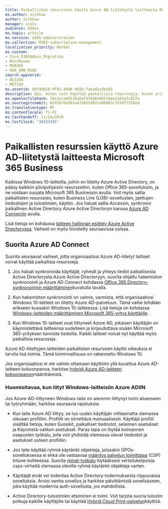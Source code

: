 ```yaml
---
title: Paikallisten resurssien käyttö Azure AD-liitetystä laitteesta Microsoft 365 Business
ms.author: sirkkuw
author: Sirkkuw
manager: scotv
audience: Admin
ms.topic: article
ms.service: o365-administration
ms.collection: M365-subscription-management
localization_priority: Normal
ms.custom:
- Core_O365Admin_Migration
- MiniMaven
- MSB365
- OKR_SMB_M365
search.appverid:
- BCS160
- MET150
ms.assetid: b0f4d010-9fd1-44d0-9d20-fabad2cdbab5
description: Opi, miten voit käyttää paikallisia resursseja, kuten yritys sovelluksia, tiedosto resursseja ja tulostimia Azure Active Directorysta, liittyi Windows 10-laitteeseen.
ms.openlocfilehash: fdc1eca6913ba6af4f6b65691fdee2165e7c827e
ms.sourcegitcommit: 8193b7da5b1a415835d02ca96883c351df7326ed
ms.translationtype: MT
ms.contentlocale: fi-FI
ms.lasthandoff: 11/14/2019
ms.locfileid: "38323391"
---
```

# <a name="access-on-premises-resources-from-an-azure-ad-joined-device-in-microsoft-365-business"></a>Paikallisten resurssien käyttö Azure AD-liitetystä laitteesta Microsoft 365 Business

Kaikissa Windows 10-laitteilla, joihin on liitetty Azure Active Directory, on pääsy kaikkiin pilvipohjaisiin resursseihin, kuten Office 365-sovelluksiin, ja ne voidaan suojata Microsoft 365 Businessin avulla. Voit myös sallia paikallisten resurssien, kuten Business Line (LOB)-sovellusten, jaettujen tiedostojen ja tulostimien, käytön. Jos haluat sallia Accessin, synkronoi paikallinen Active Directory Azure Active Directoryn kanssa [Azure AD Connectin](https://docs.microsoft.com/azure/active-directory/connect/active-directory-aadconnect) avulla. 

Lisä tietoja on kohdassa [laitteen hallinnan esittely Azure Active Directoryssa](https://docs.microsoft.com/azure/active-directory/device-management-introduction).
Vaiheet on myös tiivistetty seuraavissa osissa.

## <a name="run-azure-ad-connect"></a>Suorita Azure AD Connect

Suorita seuraavat vaiheet, jotta organisaatiosi Azure AD-liitetyt laitteet voivat käyttää paikallisia resursseja.
  
1. Jos haluat synkronoida käyttäjät, ryhmät ja yhteys tiedot paikallisesta Active Directorysta Azure Active Directoryyn, suorita ohjattu hakemiston synkronointi ja Azure AD Connect kohdassa [Office 365 Directory-synkronoinnin määrittäminen](https://support.office.com/article/1b3b5318-6977-42ed-b5c7-96fa74b08846)kuvatulla tavalla.
    
2. Kun hakemiston synkronointi on valmis, varmista, että organisaatiosi Windows 10-laitteet on liitetty Azure AD-palveluun. Tämä vaihe tehdään erikseen kussakin Windows 10-laitteessa. Lisä tietoja on kohdassa [Windows-laitteiden määrittäminen Microsoft 365-yritys käyttäjille](set-up-windows-devices.md) . 
    
3. Kun Windows 10-laitteet ovat liittyneet Azure AD, jokaisen käyttäjän on käynnistettävä laitteensa uudelleen ja kirjauduttava sisään Microsoft 365-yrityksen tunniste tiedoilla. Kaikki laitteet voivat nyt käyttää myös paikallisia resursseja.
    
Azure AD-liitettyjen laitteiden paikallisten resurssien käyttö oikeuksia ei tarvita lisä toimia. Tämä toiminnallisuus on rakennettu Windows 10. 
  
Jos organisaatiosi ei ole valmis ottamaan käyttöön yllä kuvattua Azure AD-laitteen kokoonpanoa, harkitse [hybridi Azure AD-laitteen kokoonpanon](manage-windows-devices.md)määrittämistä.
  
### <a name="considerations-when-you-join-windows-devices-to-azure-ad"></a>Huomioitavaa, kun liityt Windows-laitteisiin Azure ADIIN

Jos Azure-AD-liittyneen Windows-laite on aiemmin liittynyt toimi alueeseen tai työryhmään, harkitse seuraavia rajoituksia:
  
- Kun laite Azure AD liittyy, se luo uuden käyttäjän viittaamatta olemassa olevaan profiiliin. Profiilit on siirrettävä manuaalisesti. Käyttäjä profiili sisältää tietoja, kuten Suosikit, paikalliset tiedostot, selaimen asetukset ja Käynnistä-valikon asetukset. Paras tapa on löytää kolmannen osapuolen työkalu, jolla voit yhdistää olemassa olevat tiedostot ja asetukset uuteen profiiliin.

- Jos laite käyttää ryhmä käytäntö objekteja, joissakin GPOs-sovelluksessa ei ehkä ole vastaavaa [määritys palvelun toimittajaa](https://docs.microsoft.com/windows/configuration/provisioning-packages/how-it-pros-can-use-configuration-service-providers) (CSP) Intune-kohteessa. Suorita [mmat-työkalu](https://www.microsoft.com/download/details.aspx?id=45520) löytääksesi vertailukelpoisia csps-virheitä olemassa oleville ryhmä käytäntö objekteja varten.

- Käyttäjät eivät voi todentaa Active Directory-todennuksesta riippuvaisia sovelluksia. Arvioi vanha sovellus ja harkitse päivittämistä sovellukseen, joka käyttää modernia auth-sovellusta, jos mahdollista.

- Active Directory-tulostimien etsiminen ei toimi. Voit tarjota suoria tulostin polkuja kaikille käyttäjille tai käyttää [Hybrid Cloud Print-palvelun](https://docs.microsoft.com/windows-server/administration/hybrid-cloud-print/hybrid-cloud-print-deploy)käyttöä.
